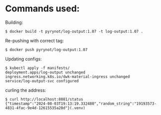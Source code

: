 # Commands used:

Building:
```console
$ docker build -t pyrynot/log-output:1.07 -t log-output:1.07 .
```

Re-pushing with correct tag:
```console
$ docker push pyrynot/log-output:1.07
```


Updating configs:
```console
$ kubectl apply -f manifests/
deployment.apps/log-output unchanged
ingress.networking.k8s.io/dwk-material-ingress unchanged
service/log-output-svc configured
```


curling the address:
```console
$ curl http://localhost:8081/status
{"timestamp":"2024-08-03T19:13:19.332480","random_string":"19193573-4831-4fac-9e4d-12615535a20d"}(.venv) 
```